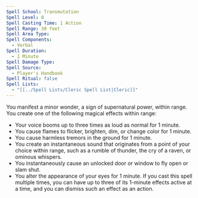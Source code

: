 ```yaml
---
Spell School: Transmutation
Spell Level: 0
Spell Casting Time: 1 Action
Spell Range: 30 feet
Spell Area Type: 
Spell Components:
  - Verbal
Spell Duration:
  - 1 Minute
Spell Damage Type: 
Spell Source:
  - Player's Handbook
Spell Ritual: false
Spell Lists:
  - "[[../Spell Lists/Cleric Spell List|Cleric]]"
---
```


You manifest a minor wonder, a sign of supernatural power, within range. You create one of the following magical effects within range:
- Your voice booms up to three times as loud as normal for 1 minute.
- You cause flames to flicker, brighten, dim, or change color for 1 minute.
- You cause harmless tremors in the ground for 1 minute.
- You create an instantaneous sound that originates from a point of your choice within range, such as a rumble of thunder, the cry of a raven, or ominous whispers.
- You instantaneously cause an unlocked door or window to fly open or slam shut.
- You alter the appearance of your eyes for 1 minute.
If you cast this spell multiple times, you can have up to three of its 1-minute effects active at a time, and you can dismiss such an effect as an action.

